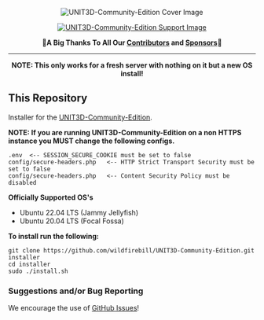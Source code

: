 <p align="center">
    <img src="https://i.postimg.cc/GpMQ3bj2/68747470733a2f2f692e706f7374696d672e63632f765a623674706e772f53637265656e2d53686f742d323032312d31302d.png" alt="UNIT3D-Community-Edition Cover Image">
</p>

<a href=https://github.com/sponsors/HDVinnie>
<p align="center">
    <img src="https://i.postimg.cc/QMRRNgmV/support.png" alt="UNIT3D-Community-Edition Support Image">
</p>
</a>

<p align="center">
    🎉<b>A Big Thanks To All Our <a href="https://github.com/HDInnovations/UNIT3D-Community-Edition/graphs/contributors">Contributors</a> and <a href="https://github.com/sponsors/HDVinnie">Sponsors</a></b>🎉
</p>

<hr>

<p align="center"><b>NOTE: This only works for a fresh server with nothing on it but a new OS install!</b></p>

## This Repository
Installer for the [UNIT3D-Community-Edition](https://github.com/HDInnovations/UNIT3D-Community-Edition).

**NOTE: If you are running UNIT3D-Community-Edition on a non HTTPS instance you MUST change the following configs.**
```
.env  <-- SESSION_SECURE_COOKIE must be set to false
config/secure-headers.php   <-- HTTP Strict Transport Security must be set to false
config/secure-headers.php   <-- Content Security Policy must be disabled
```

**Officially Supported OS's**
- Ubuntu 22.04 LTS (Jammy Jellyfish)
- Ubuntu 20.04 LTS (Focal Fossa)

**To install run the following:**
```
git clone https://github.com/wildfirebill/UNIT3D-Community-Edition.git installer
cd installer
sudo ./install.sh
```

### Suggestions and/or Bug Reporting
We encourage the use of [GitHub Issues](https://github.com/HDInnovations/UNIT3D-INSTALLER/issues/new)!
